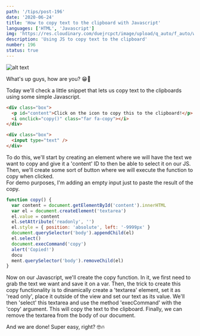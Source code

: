 ```yaml
---
path: '/tips/post-196'
date: '2020-06-24'
title: 'How to copy text to the clipboard with Javascript'
languages: ['HTML', 'Javascript']
img: 'https://res.cloudinary.com/duejrcpct/image/upload/q_auto/f_auto/w_1000/v1593012434/tips/196-1_rqkkwv.png'
description: 'Using JS to copy text to the clipboard'
number: 196
status: true
---
```


![alt text](https://res.cloudinary.com/duejrcpct/image/upload/q_auto/v1593012442/tips/196-2_zahgd7.gif 'Copy to clipboard')

What's up guys, how are you? 😁👊

Today we'll check a little snippet that lets us copy text to the clipboards using some simple Javascript.

```html
<div class="box">
  <p id="content">Click on the icon to copy this to the clipboard!</p>
  <i onclick="copy()" class="far fa-copy"></i>
</div>

<div class="box">
  <input type="text" />
</div>
```

To do this, we'll start by creating an element where we will have the text we want to copy and give it a 'content' ID to then be able to select it on our JS. Then, we'll create some sort of button where we will execute the function to copy when clicked.  
For demo purposes, I'm adding an empty input just to paste the result of the copy.

```javascript
function copy() {
  var content = document.getElementById('content').innerHTML
  var el = document.createElement('textarea')
  el.value = content
  el.setAttribute('readonly', '')
  el.style = { position: 'absolute', left: '-9999px' }
  document.querySelector('body').appendChild(el)
  el.select()
  document.execCommand('copy')
  alert('Copied!')
  docu
  ment.querySelector('body').removeChild(el)
}
```

Now on our Javascript, we'll create the copy function. In it, we first need to grab the text we want and save it on a var.
Then, the trick to create this copy functionality is to dinamically create a 'textarea' element, set it as 'read only', place it outside of the view and set our text as its value. We'll then 'select' this textarea and use the method 'execCommand' with the 'copy' argument. This will copy the text to the clipboard. Finally, we can remove the textarea from the body of our document.

And we are done! Super easy, right? 🤓🔥
